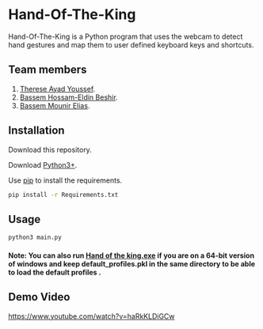 # Hand-Of-The-King

Hand-Of-The-King is a Python program that  uses the webcam to detect hand gestures and map them to user defined keyboard keys and shortcuts.

## Team members 
1) [Therese Ayad Youssef](https://github.com/ThereseAyad).
2) [Bassem Hossam-Eldin Beshir](https://github.com/bassemhossam).
3) [Bassem Mounir Elias](https://github.com/BassemMounir).


## Installation

Download this repository.

Download [Python3+](https://www.python.org/downloads/).

Use [pip](https://pip.pypa.io/en/stable/) to install the requirements.

```bash
pip install -r Requirements.txt
```

## Usage

```bash
python3 main.py
```
####  Note: You can also run [Hand of the king.exe](https://www.mediafire.com/file/kjdmc1k1akhwk1e/Hand_of_the_King.exe/file) if you are on a 64-bit version of windows and keep default_profiles.pkl in the same directory to be able to load the default profiles .

## Demo Video 

https://www.youtube.com/watch?v=haRkKLDiGCw



